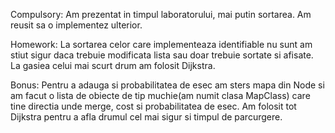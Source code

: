 Compulsory:
Am prezentat in timpul laboratorului, mai putin sortarea. Am reusit sa o implementez ulterior.

Homework:
La sortarea celor care implementeaza identifiable nu sunt am stiut sigur daca trebuie modificata
lista sau doar trebuie sortate si afisate.
La gasiea celui mai scurt drum am folosit Dijkstra.

Bonus:
Pentru a adauga si probabilitatea de esec am sters mapa din Node si am facut o lista de obiecte
de tip muchie(am numit clasa MapClass) care tine directia unde merge, cost si probabilitatea
de esec. Am folosit tot Dijkstra pentru a afla drumul cel mai sigur si timpul de parcurgere.